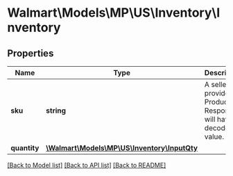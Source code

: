 # Walmart\Models\MP\US\Inventory\Inventory

## Properties

Name | Type | Description | Notes
------------ | ------------- | ------------- | -------------
**sku** | **string** | A seller-provided Product ID. Response will have decoded value. |
**quantity** | [**\Walmart\Models\MP\US\Inventory\InputQty**](InputQty.md) |  |


[[Back to Model list]](./) [[Back to API list]](../../../../../README.md#supported-apis) [[Back to README]](../../../../../README.md)
